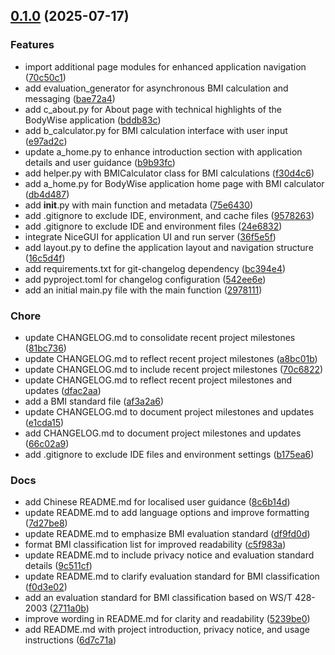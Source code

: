<!-- insertion marker -->
<a name="0.1.0"></a>

## [0.1.0](https://github.com///compare/29781119bc4a078e3c0d9b472db78f9b4437338c...0.1.0) (2025-07-17)

### Features

- import additional page modules for enhanced application navigation ([70c50c1](https://github.com///commit/70c50c19e29d1d4a1b62fba27cab48d086278ce5))
- add evaluation_generator for asynchronous BMI calculation and messaging ([bae72a4](https://github.com///commit/bae72a4d7d3c687af03515dda88d358d5ed28c60))
- add c_about.py for About page with technical highlights of the BodyWise application ([bddb83c](https://github.com///commit/bddb83c6f31a2208ca70ee7e0109be0f3371d52c))
- add b_calculator.py for BMI calculation interface with user input ([e97ad2c](https://github.com///commit/e97ad2c174b820457209f23a09a149df7a88bf68))
- update a_home.py to enhance introduction section with application details and user guidance ([b9b93fc](https://github.com///commit/b9b93fcf9cd57b2247ec857ccba6c828dc8ae723))
- add helper.py with BMICalculator class for BMI calculations ([f30d4c6](https://github.com///commit/f30d4c6bd55f144a01784a1b3dd22d121d00bfc6))
- add a_home.py for BodyWise application home page with BMI calculator ([db4d487](https://github.com///commit/db4d487b856255e16806cc81d68c54d359df978f))
- add __init__.py with main function and metadata ([75e6430](https://github.com///commit/75e64303c5e248e7f2ab8cd988844c2210338480))
- add .gitignore to exclude IDE, environment, and cache files ([9578263](https://github.com///commit/9578263d1a2c48ddc62892e87f863a74244059ca))
- add .gitignore to exclude IDE and environment files ([24e6832](https://github.com///commit/24e68320cb62311449974cc9128810f71e293b09))
- integrate NiceGUI for application UI and run server ([36f5e5f](https://github.com///commit/36f5e5f6535d065658062449875a4bf671b5eb3d))
- add layout.py to define the application layout and navigation structure ([16c5d4f](https://github.com///commit/16c5d4fa693ee2d48727067504fda0617eebceb7))
- add requirements.txt for git-changelog dependency ([bc394e4](https://github.com///commit/bc394e4b66ad20c7cb7de63430848124b3263f3f))
- add pyproject.toml for changelog configuration ([542ee6e](https://github.com///commit/542ee6e0bf75dfffef51304f244365ee9a82195c))
- add an initial main.py file with the main function ([2978111](https://github.com///commit/29781119bc4a078e3c0d9b472db78f9b4437338c))

### Chore

- update CHANGELOG.md to consolidate recent project milestones ([81bc736](https://github.com///commit/81bc736d4d773007d9ff5b8b24bb05f2e021a125))
- update CHANGELOG.md to reflect recent project milestones ([a8bc01b](https://github.com///commit/a8bc01b66288e3f851b2700dc6dfd66782fa4171))
- update CHANGELOG.md to include recent project milestones ([70c6822](https://github.com///commit/70c6822be411131a0264b8c229a678864374939f))
- update CHANGELOG.md to reflect recent project milestones and updates ([dfac2aa](https://github.com///commit/dfac2aa03d46e4076139d9395ac0d979c8e137ec))
- add a BMI standard file ([af3a2a6](https://github.com///commit/af3a2a63977117d420994055602f1a8eb504e349))
- update CHANGELOG.md to document project milestones and updates ([e1cda15](https://github.com///commit/e1cda15f825979027e2457fdeb597b9629df7e9c))
- add CHANGELOG.md to document project milestones and updates ([66c02a9](https://github.com///commit/66c02a9bc567080e116bfb00911173c904ab695e))
- add .gitignore to exclude IDE files and environment settings ([b175ea6](https://github.com///commit/b175ea6a824e80fa7156ecf2273d4002dadca3b2))

### Docs

- add Chinese README.md for localised user guidance ([8c6b14d](https://github.com///commit/8c6b14d501484636ca930f0da5e0914de54436e0))
- update README.md to add language options and improve formatting ([7d27be8](https://github.com///commit/7d27be8fe96a94070350c51078f47b0e89eee591))
- update README.md to emphasize BMI evaluation standard ([df9fd0d](https://github.com///commit/df9fd0d2df9de4de597ef9963d03cf5410a0931e))
- format BMI classification list for improved readability ([c5f983a](https://github.com///commit/c5f983a12b80852948bff6a2a3fd6d3c2f5ecd5d))
- update README.md to include privacy notice and evaluation standard details ([9c511cf](https://github.com///commit/9c511cf76920df2b9657ee7ae60de35efac19a54))
- update README.md to clarify evaluation standard for BMI classification ([f0d3e02](https://github.com///commit/f0d3e023304f8f611522bc7c1097f676ab53e28e))
- add an evaluation standard for BMI classification based on WS/T 428-2003 ([2711a0b](https://github.com///commit/2711a0b12fc33d58929f89687e0702edfa716290))
- improve wording in README.md for clarity and readability ([5239be0](https://github.com///commit/5239be094fbd76ffcfd7051bf76855f168425456))
- add README.md with project introduction, privacy notice, and usage instructions ([6d7c71a](https://github.com///commit/6d7c71ab443ab5c2f9a6edc73ee02b40c0996d04))

